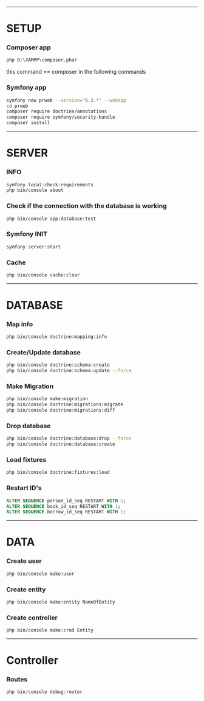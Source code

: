 ------------------------------------------------
# SETUP

### Composer app
```bash
php D:\XAMPP\composer.phar
```
this command == composer in the following commands

### Symfony app
```bash
symfony new prweb --version="6.3.*" --webapp
cd prweb
composer require doctrine/annotations
composer require symfony/security-bundle 
composer install
```

------------------------------------------------
# SERVER

### INFO
```bash
symfony local:check:requirements
php bin/console about
```

### Check if the connection with the database is working
```bash
php bin/console app:database:test
```

### Symfony INIT
```bash
symfony server:start
```

### Cache
```bash
php bin/console cache:clear
```

------------------------------------------------
# DATABASE

### Map info
```bash
php bin/console doctrine:mapping:info
```

### Create/Update database
```bash
php bin/console doctrine:schema:create
php bin/console doctrine:schema:update --force
```

### Make Migration
```bash
php bin/console make:migration
php bin/console doctrine:migrations:migrate
php bin/console doctrine:migrations:diff
```

### Drop database
```bash
php bin/console doctrine:database:drop --force
php bin/console doctrine:database:create
```

### Load fixtures
```bash
php bin/console doctrine:fixtures:load
```

### Restart ID's
```SQL
ALTER SEQUENCE person_id_seq RESTART WITH 1;
ALTER SEQUENCE book_id_seq RESTART WITH 1;
ALTER SEQUENCE borrow_id_seq RESTART WITH 1;
```

------------------------------------------------
# DATA

### Create user
```bash
php bin/console make:user
```

### Create entity
```bash
php bin/console make:entity NameOfEntity
```

### Create controller
```bash
php bin/console make:crud Entity
```

------------------------------------------------

# Controller

### Routes
```php
php bin/console debug:router
```